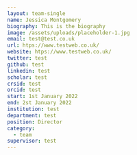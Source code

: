 ```yaml
---
layout: team-single
name: Jessica Montgomery
biography: This is the biography
image: /assets/uploads/placeholder-1.jpg
email: test@test.co.uk
url: htps://www.testweb.co.uk/
website: htps://www.testweb.co.uk/
twitter: test
github: test
linkedin: test
scholar: test
crsid: test
orcid: test
start: 1st January 2022
end: 2st January 2022
institution: test
department: test
position: Director
category:
  - team
supervisor: test
---
```


